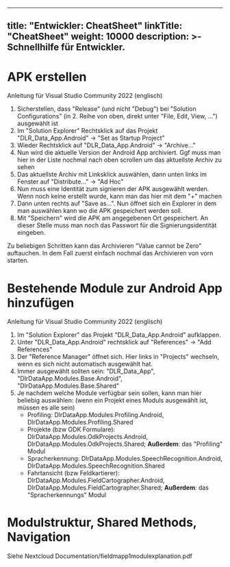 
---
title: "Entwickler: CheatSheet"
linkTitle: "CheatSheet"
weight: 10000
description: >-
     Schnellhilfe für Entwickler.
---

# APK erstellen

Anleitung für Visual Studio Community 2022 (englisch)
1. Sicherstellen, dass "Release" (und nicht "Debug") bei "Solution Configurations" (in 2. Reihe von oben, direkt unter "File, Edit, View, ...") ausgewählt ist
2. Im "Solution Explorer" Rechtsklick auf das Projekt "DLR_Data_App.Android" -> "Set as Startup Project"
3. Wieder Rechtsklick auf "DLR_Data_App.Android" -> "Archive..."
4. Nun wird die aktuelle Version der Android App archiviert. Ggf muss man hier in der Liste nochmal nach oben scrollen um das aktuellste Archiv zu sehen
5. Das aktuellste Archiv mit Linksklick auswählen, dann unten links im Fenster auf "Distribute..." -> "Ad Hoc"
6. Nun muss eine Identität zum signieren der APK ausgewählt werden. Wenn noch keine erstellt wurde, kann man das hier mit dem "+" machen
7. Dann unten rechts auf "Save as...". Nun öffnet sich ein Explorer in dem man auswählen kann wo die APK gespeichert werden soll.
8. Mit "Speichern" wird die APK am angegebenen Ort gespeichert. An dieser Stelle muss man noch das Passwort für die Signierungsidentität eingeben.

Zu beliebigen Schritten kann das Archivieren "Value cannot be Zero" auftauchen. In dem Fall zuerst einfach nochmal das Archivieren von vorn starten.

# Bestehende Module zur Android App hinzufügen

Anleitung für Visual Studio Community 2022 (englisch)
1. Im "Solution Explorer" das Projekt "DLR_Data_App.Android" aufklappen.
2. Unter "DLR_Data_App.Android" rechtsklick auf "References" -> "Add References"
3. Der "Reference Manager" öffnet sich. Hier links in "Projects" wechseln, wenn es sich nicht automatisch ausgewählt hat.
4. Immer ausgewählt sollten sein: "DLR_Data_App", "DlrDataApp.Modules.Base.Android", "DlrDataApp.Modules.Base.Shared"
5. Je nachdem welche Module verfügbar sein sollen, kann man hier beliebig auswählen: (wenn ein Projekt eines Moduls ausgewählt ist, müssen es alle sein)
     - Profiling: DlrDataApp.Modules.Profiling.Android, DlrDataApp.Modules.Profiling.Shared
     - Projekte (bzw ODK Formulare): DlrDataApp.Modules.OdkProjects.Android, DlrDataApp.Modules.OdkProjects.Shared; **Außerdem**: das "Profiling" Modul
     - Spracherkennung: DlrDataApp.Modules.SpeechRecognition.Android, DlrDataApp.Modules.SpeechRecognition.Shared
     - Fahrtansicht (bzw Feldkartierer): DlrDataApp.Modules.FieldCartographer.Android, DlrDataApp.Modules.FieldCartographer.Shared; **Außerdem**: das "Spracherkennungs" Modul

# Modulstruktur, Shared Methods, Navigation

Siehe Nextcloud Documentation/fieldmapp1modulexplanation.pdf
